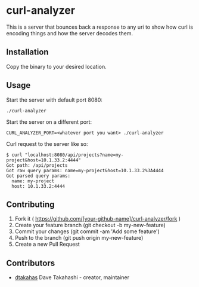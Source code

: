 # curl-analyzer

This is a server that bounces back a response to any uri to show how curl is encoding things and how the server decodes them.

## Installation


Copy the binary to your desired location.


## Usage

Start the server with default port 8080:
```
./curl-analyzer
```

Start the server on a different port:
```
CURL_ANALYZER_PORT=<whatever port you want> ./curl-analyzer
```

Curl request to the server like so:
```
$ curl "localhost:8080/api/projects?name=my-project&host=10.1.33.2:4444"
Got path: /api/projects
Got raw query params: name=my-project&host=10.1.33.2%3A4444
Got parsed query params:
  name: my-project
  host: 10.1.33.2:4444
```

## Contributing

1. Fork it ( https://github.com/[your-github-name]/curl-analyzer/fork )
2. Create your feature branch (git checkout -b my-new-feature)
3. Commit your changes (git commit -am 'Add some feature')
4. Push to the branch (git push origin my-new-feature)
5. Create a new Pull Request

## Contributors

- [dtakahas](https://github.com/dtakahas) Dave Takahashi - creator, maintainer
